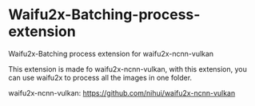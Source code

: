 # Waifu2x-Batching-process-extension
Waifu2x-Batching process extension for waifu2x-ncnn-vulkan

This extension is made fo waifu2x-ncnn-vulkan, with this extension, you can use waifu2x to process all the images in one folder.

waifu2x-ncnn-vulkan:
https://github.com/nihui/waifu2x-ncnn-vulkan
